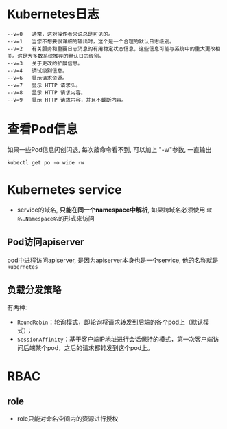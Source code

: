 # Kubernetes日志



```
--v=0	通常，这对操作者来说总是可见的。
--v=1	当您不想要很详细的输出时，这个是一个合理的默认日志级别。
--v=2	有关服务和重要日志消息的有用稳定状态信息，这些信息可能与系统中的重大更改相关。这是大多数系统推荐的默认日志级别。
--v=3	关于更改的扩展信息。
--v=4	调试级别信息。
--v=6	显示请求资源。
--v=7	显示 HTTP 请求头。
--v=8	显示 HTTP 请求内容。
--v=9	显示 HTTP 请求内容，并且不截断内容。
```

# 查看Pod信息

如果一些Pod信息闪创闪退, 每次敲命令看不到, 可以加上 "-w"参数, 一直输出

```
kubectl get po -o wide -w
```


# Kubernetes service

- service的域名, **只能在同一个namespace中解析**, 如果跨域名必须使用 `域名.Namespace名`的形式来访问

## Pod访问apiserver

pod中进程访问apiserver, 是因为apiserver本身也是一个service, 他的名称就是`kubernetes`

## 负载分发策略

有两种: 

- `RoundRobin`：轮询模式，即轮询将请求转发到后端的各个pod上（默认模式）；
- `SessionAffinity`：基于客户端IP地址进行会话保持的模式，第一次客户端访问后端某个pod，之后的请求都转发到这个pod上。

# RBAC

## role

- role只能对命名空间内的资源进行授权







